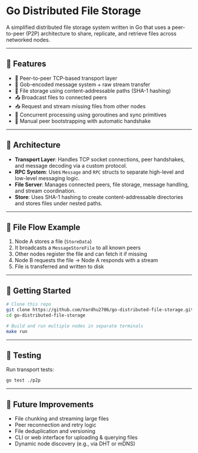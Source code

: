 # Go Distributed File Storage

A simplified distributed file storage system written in Go that uses a peer-to-peer (P2P) architecture to share, replicate, and retrieve files across networked nodes.

---

## 💼 Features

- 🚀 Peer-to-peer TCP-based transport layer
- 🧠 Gob-encoded message system + raw stream transfer
- 📁 File storage using content-addressable paths (SHA-1 hashing)
- 📤 Broadcast files to connected peers
- 📥 Request and stream missing files from other nodes
- 🧵 Concurrent processing using goroutines and sync primitives
- 🔎 Manual peer bootstrapping with automatic handshake

---

## 🧱 Architecture

- **Transport Layer**: Handles TCP socket connections, peer handshakes, and message decoding via a custom protocol.
- **RPC System**: Uses `Message` and `RPC` structs to separate high-level and low-level messaging logic.
- **File Server**: Manages connected peers, file storage, message handling, and stream coordination.
- **Store**: Uses SHA-1 hashing to create content-addressable directories and stores files under nested paths.

---

## 🔄 File Flow Example

1. Node A stores a file (`StoreData`)
2. It broadcasts a `MessageStoreFile` to all known peers
3. Other nodes register the file and can fetch it if missing
4. Node B requests the file → Node A responds with a stream
5. File is transferred and written to disk

---

## 🚀 Getting Started

```bash
# Clone this repo
git clone https://github.com/Vardhu2706/go-distributed-file-storage.git
cd go-distributed-file-storage

# Build and run multiple nodes in separate terminals
make run
```

---

## 🧪 Testing

Run transport tests:

```bash
go test ./p2p
```

---

## 🔮 Future Improvements

- File chunking and streaming large files
- Peer reconnection and retry logic
- File deduplication and versioning
- CLI or web interface for uploading & querying files
- Dynamic node discovery (e.g., via DHT or mDNS)
